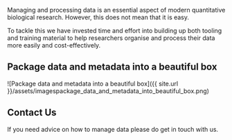 Managing and processing data is an essential aspect of modern quantitative
biological research. However, this does not mean that it is easy.

To tackle this we have invested time and effort into building up both tooling
and training material to help researchers organise and process their data more
easily and cost-effectively.

## Package data and metadata into a beautiful box

![Package data and metadata into a beautiful box]({{ site.url }}/assets/imagespackage_data_and_metadata_into_beautiful_box.png)



## Contact Us

If you need advice on how to manage data please do get in touch with us. 
